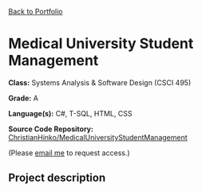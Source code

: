 [Back to Portfolio](./)

# Medical University Student Management

**Class:** Systems Analysis & Software Design (CSCI 495)

**Grade:** A

**Language(s):** C#, T-SQL, HTML, CSS

**Source Code Repository:** [ChristianHinko/MedicalUniversityStudentManagement](https://github.com/ChristianHinko/MedicalUniversityStudentManagement)

(Please [email me](mailto:cthinkle9@csustudent.net?subject=GitHub%20Access) to request access.)

## Project description
